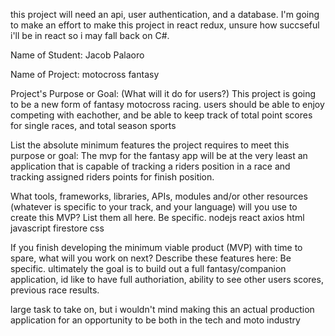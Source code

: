  this project will need an api, user authentication, and a database. I'm going to make an effort to make this project in react redux, unsure how succseful i'll be in react so i may fall back on C#.

Name of Student:
Jacob Palaoro

Name of Project:
motocross fantasy

Project's Purpose or Goal: (What will it do for users?) This project is going to be a new form of fantasy motocross racing. users should be able to enjoy competing with eachother, and be able to keep track of total point scores for single races, and total season sports

List the absolute minimum features the project requires to meet this purpose or goal:
The mvp for the fantasy app will be at the very least an application that is capable of tracking a riders position in a race and tracking assigned riders points for finish position.

What tools, frameworks, libraries, APIs, modules and/or other resources (whatever is specific to your track, and your language) will you use to create this MVP? List them all here. Be specific.
nodejs
react
axios
html
javascript
firestore
css

If you finish developing the minimum viable product (MVP) with time to spare, what will you work on next? Describe these features here: Be specific.
ultimately the goal is to build out a full fantasy/companion application, id like to have full authoriation, ability to see other users scores, previous race results.

large task to take on, but i wouldn't mind making this an actual production application for an opportunity to be both in the tech and moto industry